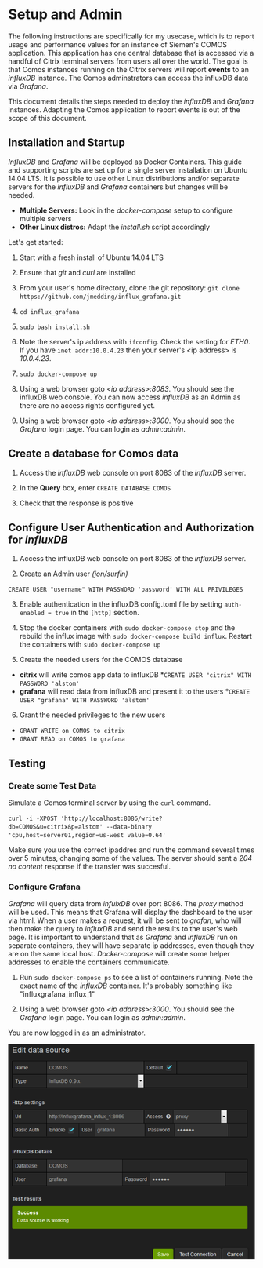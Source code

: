 # Setup and Admin
The following instructions are specifically for my usecase, which is to report usage and performance values for an instance of Siemen's COMOS application. This application has one central database that is accessed via a handful of Citrix terminal servers from users all over the world.  The goal is that Comos instances running on the Citrix servers will report **events** to an *influxDB* instance.  The Comos adminstrators can access the influxDB data via *Grafana*.

This document details the steps needed to deploy the *influxDB* and *Grafana* instances.  Adapting the Comos application to report events is out of the scope of this document.

## Installation and Startup
*InfluxDB* and *Grafana* will be deployed as Docker Containers. This guide and supporting scripts are set up for a single server installation on Ubuntu 14.04 LTS.  It is possible to use other Linux distributions and/or separate servers for the *influxDB* and *Grafana* containers but changes will be needed.
* **Multiple Servers:** Look in the *docker-compose* setup to configure multiple servers
* **Other Linux distros:** Adapt the *install.sh* script accordingly  

Let's get started:

1. Start with a fresh install of Ubuntu 14.04 LTS

2. Ensure that *git* and *curl* are installed

3. From your user's home directory, clone the git repository: `git clone https://github.com/jmedding/influx_grafana.git`

4. `cd influx_grafana`

5. `sudo bash install.sh`

6.  Note the server's ip address with `ifconfig`.  Check the setting for *ETH0*. If you have `inet addr:10.0.4.23` then your server's \<ip address> is *10.0.4.23*.  

7. `sudo docker-compose up`

8. Using a web browser goto *\<ip address>:8083*. You should see the influxDB web console. You can now access *influxDB* as an Admin as there are no access rights configured yet.

9. Using a web browser goto *\<ip address>:3000*. You should see the *Grafana* login page. You can login as *admin:admin*.

## Create a database for Comos data
1. Access the *influxDB* web console on port 8083 of the *influxDB* server.

2. In the **Query** box, enter `CREATE DATABASE COMOS`

3. Check that the response is positive

## Configure User Authentication and Authorization for *influxDB*

1. Access the influxDB web console on port 8083 of the *influxDB* server.

2. Create an Admin user *(jon/surfin)*

`CREATE USER "username" WITH PASSWORD 'password' WITH ALL PRIVILEGES`

3. Enable authentication in the influxDB config.toml file by setting `auth-enabled = true` in the `[http]` section.

4. Stop the docker containers with `sudo docker-compose stop` and the rebuild the influx image with `sudo docker-compose build influx`. Restart the containers with `sudo docker-compose up`

5. Create the needed users for the COMOS database
  * **citrix** will write comos app data to influxDB
    *`CREATE USER "citrix" WITH PASSWORD 'alstom'`     
  * **grafana** will read data from influxDB and present it to the users
    *`CREATE USER "grafana" WITH PASSWORD 'alstom'` 

6. Grant the needed privileges to the new users
  * `GRANT WRITE on COMOS to citrix`
  * `GRANT READ on COMOS to grafana`


## Testing
### Create some Test Data
Simulate a Comos terminal server by using the `curl` command.

`curl -i -XPOST 'http://localhost:8086/write?db=COMOS&u=citrix&p=alstom' --data-binary 'cpu,host=server01,region=us-west value=0.64'`

Make sure you use the correct ipaddres and run the command several times over 5 minutes, changing some of the values.  The server should sent a *204 no content* response if the transfer was succesful.

### Configure Grafana

*Grafana* will query data from *infulxDB* over port 8086. The *proxy* method will be used. This means that Grafana will display the dashboard to the user via html.  When a user makes a request, it will be sent to *grafan*, who will then make the query to *influxDB* and send the results to the user's web page.  It is important to understand that as *Grafana* and *influxDB* run on separate containers, they will have separate ip addresses, even though they are on the same local host.  *Docker-compose* will create some helper addresses to enable the containers communicate. 

1. Run `sudo docker-compose ps` to see a list of containers running.  Note the exact name of the *influxDB* container.  It's probably something like "influxgrafana_influx_1"

2. Using a web browser goto *\<ip address>:3000*. You should see the *Grafana* login page. You can login as *admin:admin*.

You are now logged in as an administrator.

![alt text](grafana_datasource_config.png "Grafana Datasource Configuration")